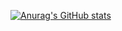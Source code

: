[![Anurag's GitHub stats](https://github-readme-stats.vercel.app/apiJenkinsFiveM=anuraghazra)](https://github.com/anuraghazra/github-readme-stats)

